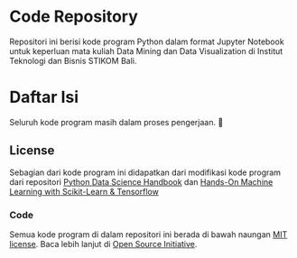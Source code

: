# Code Repository

Repositori ini berisi kode program Python dalam format Jupyter Notebook untuk keperluan mata kuliah Data Mining dan Data Visualization di Institut Teknologi dan Bisnis STIKOM Bali.

# Daftar Isi
Seluruh kode program masih dalam proses pengerjaan. :grimacing:

## License
Sebagian dari kode program ini didapatkan dari modifikasi kode program dari repositori [Python Data Science Handbook](https://github.com/jakevdp/PythonDataScienceHandbook) dan [Hands-On Machine Learning with Scikit-Learn & Tensorflow](https://github.com/ageron/handson-ml)

### Code
Semua kode program di dalam repositori ini berada di bawah naungan [MIT license](LICENSE-CODE). Baca lebih lanjut di [Open Source Initiative](https://opensource.org/licenses/MIT).

